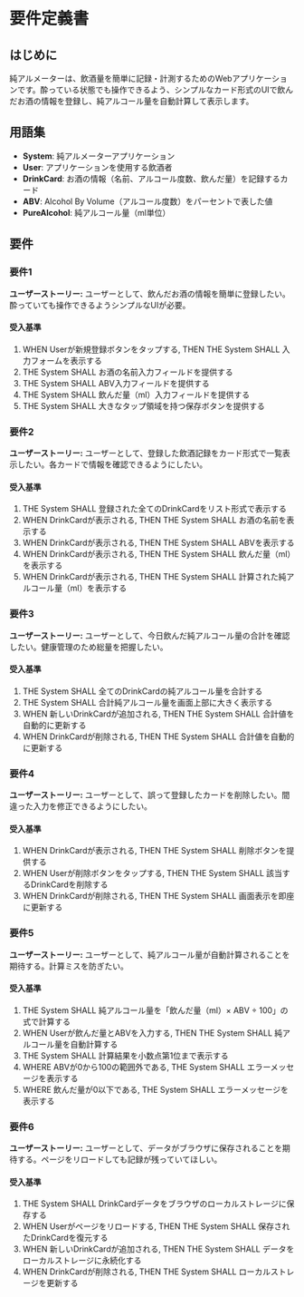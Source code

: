 # 要件定義書

## はじめに

純アルメーターは、飲酒量を簡単に記録・計測するためのWebアプリケーションです。酔っている状態でも操作できるよう、シンプルなカード形式のUIで飲んだお酒の情報を登録し、純アルコール量を自動計算して表示します。

## 用語集

- **System**: 純アルメーターアプリケーション
- **User**: アプリケーションを使用する飲酒者
- **DrinkCard**: お酒の情報（名前、アルコール度数、飲んだ量）を記録するカード
- **ABV**: Alcohol By Volume（アルコール度数）をパーセントで表した値
- **PureAlcohol**: 純アルコール量（ml単位）

## 要件

### 要件1

**ユーザーストーリー:** ユーザーとして、飲んだお酒の情報を簡単に登録したい。酔っていても操作できるようシンプルなUIが必要。

#### 受入基準

1. WHEN Userが新規登録ボタンをタップする, THEN THE System SHALL 入力フォームを表示する
2. THE System SHALL お酒の名前入力フィールドを提供する
3. THE System SHALL ABV入力フィールドを提供する
4. THE System SHALL 飲んだ量（ml）入力フィールドを提供する
5. THE System SHALL 大きなタップ領域を持つ保存ボタンを提供する

### 要件2

**ユーザーストーリー:** ユーザーとして、登録した飲酒記録をカード形式で一覧表示したい。各カードで情報を確認できるようにしたい。

#### 受入基準

1. THE System SHALL 登録された全てのDrinkCardをリスト形式で表示する
2. WHEN DrinkCardが表示される, THEN THE System SHALL お酒の名前を表示する
3. WHEN DrinkCardが表示される, THEN THE System SHALL ABVを表示する
4. WHEN DrinkCardが表示される, THEN THE System SHALL 飲んだ量（ml）を表示する
5. WHEN DrinkCardが表示される, THEN THE System SHALL 計算された純アルコール量（ml）を表示する

### 要件3

**ユーザーストーリー:** ユーザーとして、今日飲んだ純アルコール量の合計を確認したい。健康管理のため総量を把握したい。

#### 受入基準

1. THE System SHALL 全てのDrinkCardの純アルコール量を合計する
2. THE System SHALL 合計純アルコール量を画面上部に大きく表示する
3. WHEN 新しいDrinkCardが追加される, THEN THE System SHALL 合計値を自動的に更新する
4. WHEN DrinkCardが削除される, THEN THE System SHALL 合計値を自動的に更新する

### 要件4

**ユーザーストーリー:** ユーザーとして、誤って登録したカードを削除したい。間違った入力を修正できるようにしたい。

#### 受入基準

1. WHEN DrinkCardが表示される, THEN THE System SHALL 削除ボタンを提供する
2. WHEN Userが削除ボタンをタップする, THEN THE System SHALL 該当するDrinkCardを削除する
3. WHEN DrinkCardが削除される, THEN THE System SHALL 画面表示を即座に更新する

### 要件5

**ユーザーストーリー:** ユーザーとして、純アルコール量が自動計算されることを期待する。計算ミスを防ぎたい。

#### 受入基準

1. THE System SHALL 純アルコール量を「飲んだ量（ml）× ABV ÷ 100」の式で計算する
2. WHEN Userが飲んだ量とABVを入力する, THEN THE System SHALL 純アルコール量を自動計算する
3. THE System SHALL 計算結果を小数点第1位まで表示する
4. WHERE ABVが0から100の範囲外である, THE System SHALL エラーメッセージを表示する
5. WHERE 飲んだ量が0以下である, THE System SHALL エラーメッセージを表示する

### 要件6

**ユーザーストーリー:** ユーザーとして、データがブラウザに保存されることを期待する。ページをリロードしても記録が残っていてほしい。

#### 受入基準

1. THE System SHALL DrinkCardデータをブラウザのローカルストレージに保存する
2. WHEN Userがページをリロードする, THEN THE System SHALL 保存されたDrinkCardを復元する
3. WHEN 新しいDrinkCardが追加される, THEN THE System SHALL データをローカルストレージに永続化する
4. WHEN DrinkCardが削除される, THEN THE System SHALL ローカルストレージを更新する

